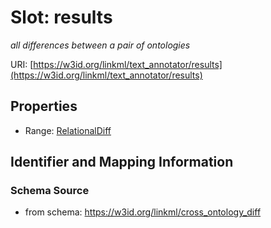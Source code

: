 # Slot: results
_all differences between a pair of ontologies_


URI: [https://w3id.org/linkml/text_annotator/results](https://w3id.org/linkml/text_annotator/results)



<!-- no inheritance hierarchy -->


## Properties

 * Range: [RelationalDiff](RelationalDiff.md)



## Identifier and Mapping Information







### Schema Source


* from schema: https://w3id.org/linkml/cross_ontology_diff




